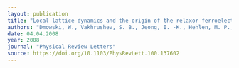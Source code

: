 ```yaml
---
layout: publication
title: "Local lattice dynamics and the origin of the relaxor ferroelectric behavior"
authors: "Dmowski, W., Vakhrushev, S. B., Jeong, I. -K., Hehlen, M. P., Trouw, F. & Egami, T."
date: 04.04.2008
year: 2008
journal: "Physical Review Letters"
source: https://doi.org/10.1103/PhysRevLett.100.137602
---
```

